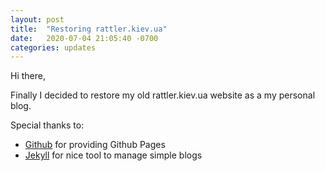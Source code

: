 ```yaml
---
layout: post
title:  "Restoring rattler.kiev.ua"
date:   2020-07-04 21:05:40 -0700
categories: updates
---
```

Hi there,

Finally I decided to restore my old rattler.kiev.ua website as a my personal blog.

Special thanks to:
* [Github][github-home] for providing Github Pages
* [Jekyll][jekyll-home] for nice tool to manage simple blogs

[github-home]: https://github.com/
[jekyll-home]: https://jekyllrb.com/
